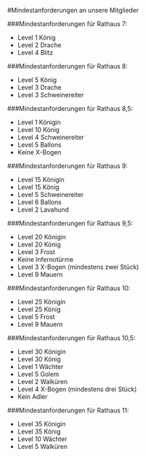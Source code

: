 #Mindestanforderungen an unsere Mitglieder

###Mindestanforderungen für Rathaus 7:
 * Level 1 König
 * Level 2 Drache
 * Level 4 Blitz


###Mindestanforderungen für Rathaus 8:
 * Level 5 König
 * Level 3 Drache
 * Level 3 Schweinereiter


###Mindestanforderungen für Rathaus 8,5:
 * Level 1 Königin
 * Level 10 König
 * Level 4 Schweinereiter
 * Level 5 Ballons
 * Keine X-Bogen


###Mindestanforderungen für Rathaus 9:
 * Level 15 Königin
 * Level 15 König
 * Level 5 Schweinereiter
 * Level 6 Ballons
 * Level 2 Lavahund


###Mindestanforderungen für Rathaus 9,5:
 *  Level 20 Königin
 *  Level 20 König
 *  Level 3 Frost
 *  Keine Infernotürme
 *  Level 3 X-Bogen (mindestens zwei Stück)
 *  Level 9 Mauern


###Mindestanforderungen für Rathaus 10:
 * Level 25 Königin
 * Level 25 König
 * Level 5 Frost
 * Level 9 Mauern


###Mindestanforderungen für Rathaus 10,5:
 * Level 30 Königin
 * Level 30 König
 * Level 1 Wächter
 * Level 5 Golem
 * Level 2 Walküren
 * Level 4 X-Bogen (mindestens drei Stück)
 * Kein Adler

###Mindestanforderungen für Rathaus 11:
 * Level 35 Königin
 * Level 35 König
 * Level 10 Wächter
 * Level 5 Walküren
